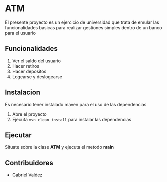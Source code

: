 # ATM
El presente proyecto es un ejercicio de universidad que trata de emular las funcionalidades basicas para realizar gestiones simples dentro de un banco para el usuario 
## Funcionalidades

1. Ver el saldo del usuario
2. Hacer retiros 
3. Hacer depositos 
4. Logearse y deslogearse

## Instalacion
Es necesario tener instalado maven para el uso de las dependencias
1. Abre el proyecto
2. Ejecuta ```mvn clean install``` para instalar las dependencias

## Ejecutar
Situate sobre la clase **ATM** y ejecuta el metodo **main**

## Contribuidores
- Gabriel Valdez
